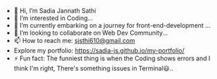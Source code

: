 - 👋 Hi, I’m Sadia Jannath Sathi
- 👀 I’m interested in Coding...
- 🌱 I’m currently embarking on a journey for front-end-development ...
- 💞️ I’m looking to collaborate on Web Dev Community...
- 📫 How to reach me: sjsthi610@gmail.com
- Explore my portfolio: https://sadia-js.github.io/my-portfolio/
- ⚡ Fun fact: The funniest thing is when the Coding shows errors and I think I'm right, There's something issues in Terminal😃..

<!---
Sadia-js/Sadia-js is a ✨ special ✨ repository because its `README.md` (this file) appears on your GitHub profile.
You can click the Preview link to take a look at your changes.
--->
